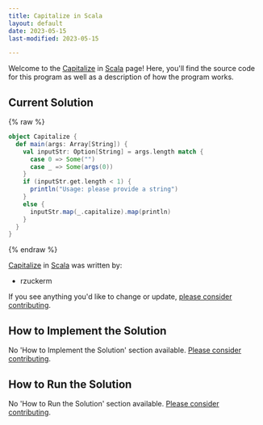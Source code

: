 ```yaml
---
title: Capitalize in Scala
layout: default
date: 2023-05-15
last-modified: 2023-05-15

---
```


Welcome to the [Capitalize](https://sampleprograms.io/projects/capitalize) in [Scala](https://sampleprograms.io/languages/scala) page! Here, you'll find the source code for this program as well as a description of how the program works.

## Current Solution

{% raw %}

```scala
object Capitalize {
  def main(args: Array[String]) {
    val inputStr: Option[String] = args.length match {
      case 0 => Some("")
      case _ => Some(args(0))
    }
    if (inputStr.get.length < 1) {
      println("Usage: please provide a string")
    }
    else {
      inputStr.map(_.capitalize).map(println)
    }
  }
}
```

{% endraw %}

[Capitalize](https://sampleprograms.io/projects/capitalize) in [Scala](https://sampleprograms.io/languages/scala) was written by:

- rzuckerm

If you see anything you'd like to change or update, [please consider contributing](https://github.com/TheRenegadeCoder/sample-programs).

## How to Implement the Solution

No 'How to Implement the Solution' section available. [Please consider contributing](https://github.com/TheRenegadeCoder/sample-programs-website).

## How to Run the Solution

No 'How to Run the Solution' section available. [Please consider contributing](https://github.com/TheRenegadeCoder/sample-programs-website).